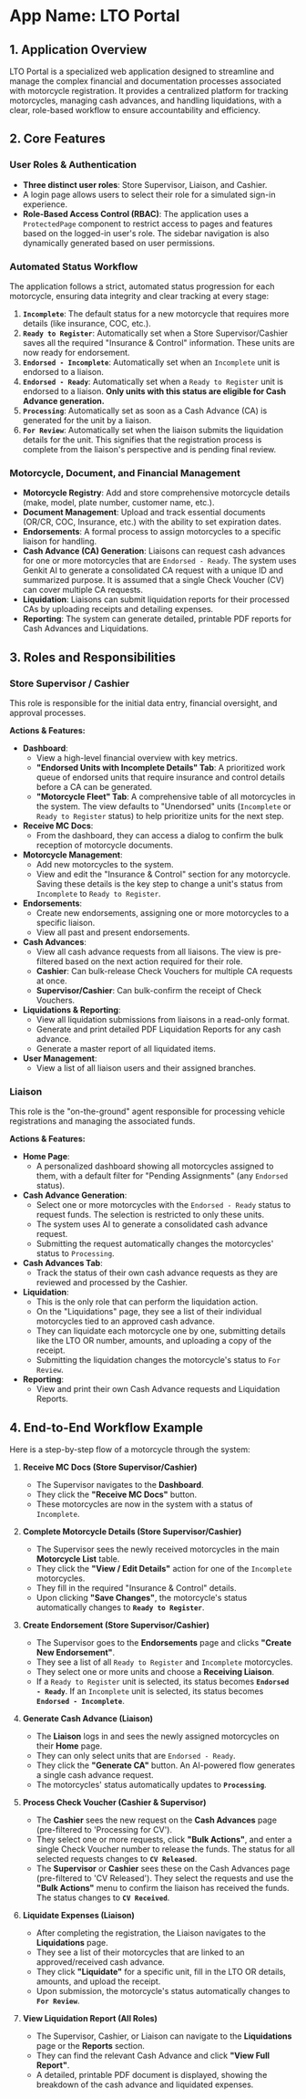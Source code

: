 # App Name: LTO Portal

## 1. Application Overview
LTO Portal is a specialized web application designed to streamline and manage the complex financial and documentation processes associated with motorcycle registration. It provides a centralized platform for tracking motorcycles, managing cash advances, and handling liquidations, with a clear, role-based workflow to ensure accountability and efficiency.

## 2. Core Features

### User Roles & Authentication
- **Three distinct user roles**: Store Supervisor, Liaison, and Cashier.
- A login page allows users to select their role for a simulated sign-in experience.
- **Role-Based Access Control (RBAC)**: The application uses a `ProtectedPage` component to restrict access to pages and features based on the logged-in user's role. The sidebar navigation is also dynamically generated based on user permissions.

### Automated Status Workflow
The application follows a strict, automated status progression for each motorcycle, ensuring data integrity and clear tracking at every stage:
1.  **`Incomplete`**: The default status for a new motorcycle that requires more details (like insurance, COC, etc.).
2.  **`Ready to Register`**: Automatically set when a Store Supervisor/Cashier saves all the required "Insurance & Control" information. These units are now ready for endorsement.
3.  **`Endorsed - Incomplete`**: Automatically set when an `Incomplete` unit is endorsed to a liaison.
4.  **`Endorsed - Ready`**: Automatically set when a `Ready to Register` unit is endorsed to a liaison. **Only units with this status are eligible for Cash Advance generation.**
5.  **`Processing`**: Automatically set as soon as a Cash Advance (CA) is generated for the unit by a liaison.
6.  **`For Review`**: Automatically set when the liaison submits the liquidation details for the unit. This signifies that the registration process is complete from the liaison's perspective and is pending final review.

### Motorcycle, Document, and Financial Management
- **Motorcycle Registry**: Add and store comprehensive motorcycle details (make, model, plate number, customer name, etc.).
- **Document Management**: Upload and track essential documents (OR/CR, COC, Insurance, etc.) with the ability to set expiration dates.
- **Endorsements**: A formal process to assign motorcycles to a specific liaison for handling.
- **Cash Advance (CA) Generation**: Liaisons can request cash advances for one or more motorcycles that are `Endorsed - Ready`. The system uses Genkit AI to generate a consolidated CA request with a unique ID and summarized purpose. It is assumed that a single Check Voucher (CV) can cover multiple CA requests.
- **Liquidation**: Liaisons can submit liquidation reports for their processed CAs by uploading receipts and detailing expenses.
- **Reporting**: The system can generate detailed, printable PDF reports for Cash Advances and Liquidations.

## 3. Roles and Responsibilities

### Store Supervisor / Cashier
This role is responsible for the initial data entry, financial oversight, and approval processes.

**Actions & Features:**
- **Dashboard**:
  - View a high-level financial overview with key metrics.
  - **"Endorsed Units with Incomplete Details" Tab**: A prioritized work queue of endorsed units that require insurance and control details before a CA can be generated.
  - **"Motorcycle Fleet" Tab**: A comprehensive table of all motorcycles in the system. The view defaults to "Unendorsed" units (`Incomplete` or `Ready to Register` status) to help prioritize units for the next step.
- **Receive MC Docs**:
  - From the dashboard, they can access a dialog to confirm the bulk reception of motorcycle documents.
- **Motorcycle Management**:
  - Add new motorcycles to the system.
  - View and edit the "Insurance & Control" section for any motorcycle. Saving these details is the key step to change a unit's status from `Incomplete` to `Ready to Register`.
- **Endorsements**:
  - Create new endorsements, assigning one or more motorcycles to a specific liaison.
  - View all past and present endorsements.
- **Cash Advances**:
  - View all cash advance requests from all liaisons. The view is pre-filtered based on the next action required for their role.
  - **Cashier**: Can bulk-release Check Vouchers for multiple CA requests at once.
  - **Supervisor/Cashier**: Can bulk-confirm the receipt of Check Vouchers.
- **Liquidations & Reporting**:
  - View all liquidation submissions from liaisons in a read-only format.
  - Generate and print detailed PDF Liquidation Reports for any cash advance.
  - Generate a master report of all liquidated items.
- **User Management**:
  - View a list of all liaison users and their assigned branches.

### Liaison
This role is the "on-the-ground" agent responsible for processing vehicle registrations and managing the associated funds.

**Actions & Features:**
- **Home Page**:
  - A personalized dashboard showing all motorcycles assigned to them, with a default filter for "Pending Assignments" (any `Endorsed` status).
- **Cash Advance Generation**:
  - Select one or more motorcycles with the `Endorsed - Ready` status to request funds. The selection is restricted to only these units.
  - The system uses AI to generate a consolidated cash advance request.
  - Submitting the request automatically changes the motorcycles' status to `Processing`.
- **Cash Advances Tab**:
  - Track the status of their own cash advance requests as they are reviewed and processed by the Cashier.
- **Liquidation**:
  - This is the only role that can perform the liquidation action.
  - On the "Liquidations" page, they see a list of their individual motorcycles tied to an approved cash advance.
  - They can liquidate each motorcycle one by one, submitting details like the LTO OR number, amounts, and uploading a copy of the receipt.
  - Submitting the liquidation changes the motorcycle's status to `For Review`.
- **Reporting**:
  - View and print their own Cash Advance requests and Liquidation Reports.


## 4. End-to-End Workflow Example

Here is a step-by-step flow of a motorcycle through the system:

1.  **Receive MC Docs (Store Supervisor/Cashier)**
    - The Supervisor navigates to the **Dashboard**.
    - They click the **"Receive MC Docs"** button.
    - These motorcycles are now in the system with a status of `Incomplete`.

2.  **Complete Motorcycle Details (Store Supervisor/Cashier)**
    - The Supervisor sees the newly received motorcycles in the main **Motorcycle List** table.
    - They click the **"View / Edit Details"** action for one of the `Incomplete` motorcycles.
    - They fill in the required "Insurance & Control" details.
    - Upon clicking **"Save Changes"**, the motorcycle's status automatically changes to **`Ready to Register`**.

3.  **Create Endorsement (Store Supervisor/Cashier)**
    - The Supervisor goes to the **Endorsements** page and clicks **"Create New Endorsement"**.
    - They see a list of all `Ready to Register` and `Incomplete` motorcycles.
    - They select one or more units and choose a **Receiving Liaison**.
    - If a `Ready to Register` unit is selected, its status becomes **`Endorsed - Ready`**. If an `Incomplete` unit is selected, its status becomes **`Endorsed - Incomplete`**.

4.  **Generate Cash Advance (Liaison)**
    - The **Liaison** logs in and sees the newly assigned motorcycles on their **Home** page.
    - They can only select units that are `Endorsed - Ready`.
    - They click the **"Generate CA"** button. An AI-powered flow generates a single cash advance request.
    - The motorcycles' status automatically updates to **`Processing`**.

5.  **Process Check Voucher (Cashier & Supervisor)**
    - The **Cashier** sees the new request on the **Cash Advances** page (pre-filtered to 'Processing for CV').
    - They select one or more requests, click **"Bulk Actions"**, and enter a single Check Voucher number to release the funds. The status for all selected requests changes to **`CV Released`**.
    - The **Supervisor** or **Cashier** sees these on the Cash Advances page (pre-filtered to 'CV Released'). They select the requests and use the **"Bulk Actions"** menu to confirm the liaison has received the funds. The status changes to **`CV Received`**.

6.  **Liquidate Expenses (Liaison)**
    - After completing the registration, the Liaison navigates to the **Liquidations** page.
    - They see a list of their motorcycles that are linked to an approved/received cash advance.
    - They click **"Liquidate"** for a specific unit, fill in the LTO OR details, amounts, and upload the receipt.
    - Upon submission, the motorcycle's status automatically changes to **`For Review`**.

7.  **View Liquidation Report (All Roles)**
    - The Supervisor, Cashier, or Liaison can navigate to the **Liquidations** page or the **Reports** section.
    - They can find the relevant Cash Advance and click **"View Full Report"**.
    - A detailed, printable PDF document is displayed, showing the breakdown of the cash advance and liquidated expenses.

    
